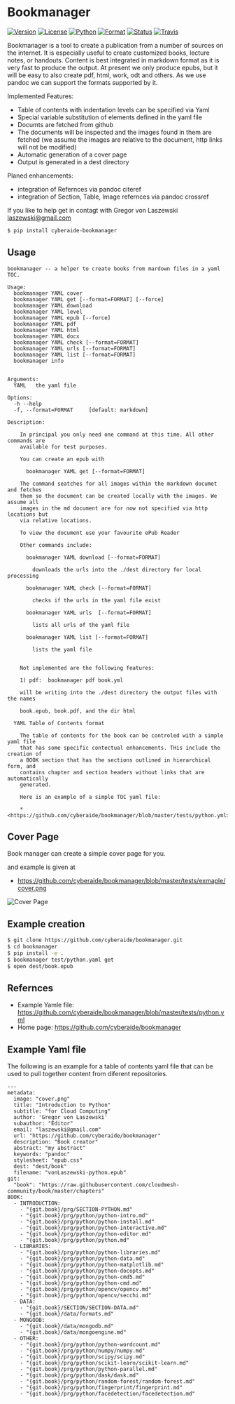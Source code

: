 
# Bookmanager

[![Version](https://img.shields.io/pypi/v/cyberaide-bookmanager.svg)](https://pypi.python.org/pypi/cyberaide-bookmanager)
[![License](https://img.shields.io/badge/License-Apache%202.0-blue.svg)](https://github.com/cloudmesh/cyberaide-bookmanager/blob/master/LICENSE)
[![Python](https://img.shields.io/pypi/pyversions/cyberaide-bookmanager.svg)](https://pypi.python.org/pypi/cyberaide-bookmanager)
[![Format](https://img.shields.io/pypi/format/cyberaide-bookmanager.svg)](https://pypi.python.org/pypi/cyberaide-bookmanager)
[![Status](https://img.shields.io/pypi/status/cyberaide-bookmanager.svg)](https://pypi.python.org/pypi/cyberaide-bookmanager)
[![Travis](https://travis-ci.com/cloudmesh/cyberaide-bookmanager.svg?branch=master)](https://travis-ci.com/cloudmesh/cyberaide-bookmanager)

Bookmanager is a tool to create a publication from a number of sources on the
internet. It is especially useful to create customized books, lecture notes, or
handouts. Content is best integrated in markdown format as it is very fast to
produce the output. At present we only produce epubs, but it will be easy to
also create pdf, html, work, odt and others. As we use pandoc we can support the
formats supported by it.

Implemented Features:

* Table of contents with indentation levels can be specified via Yaml
* Special variable substitution of elements defined in the yaml file
* Documts are fetched from github 
* The documents will be inspected and the images found in them are fetched 
  (we assume the images are relative to the document, http links will not be modified)
* Automatic generation of a cover page
* Output is generated in a dest directory

Planed enhancements:

* integration of Refernces via pandoc citeref
* integration of Section, Table, Image refernces via pandoc crossref

If you like to help get in contagt with Gregor von Laszewski
<laszewski@gmail.com>

```bash
$ pip install cyberaide-bookmanager
```

## Usage

```
bookmanager -- a helper to create books from mardown files in a yaml TOC.

Usage:
  bookmanager YAML cover
  bookmanager YAML get [--format=FORMAT] [--force]
  bookmanager YAML download
  bookmanager YAML level
  bookmanager YAML epub [--force]
  bookmanager YAML pdf
  bookmanager YAML html
  bookmanager YAML docx
  bookmanager YAML check [--format=FORMAT]
  bookmanager YAML urls [--format=FORMAT]
  bookmanager YAML list [--format=FORMAT]
  bookmanager info


Arguments:
  YAML   the yaml file

Options:
  -h --help
  -f, --format=FORMAT     [default: markdown]

Description:

    In principal you only need one command at this time. All other commands are
    available for test purposes.

    You can create an epub with

      bookmanager YAML get [--format=FORMAT]

    The command seatches for all images within the markdown documet and fetches
    them so the document can be created locally with the images. We assume all
    images in the md document are for now not specified via http locations but
    via relative locations.

    To view the document use your favourite ePub Reader

    Other commands include:

      bookmanager YAML download [--format=FORMAT]

        downloads the urls into the ./dest directory for local processing

      bookmanager YAML check [--format=FORMAT]

        checks if the urls in the yaml file exist

      bookmanager YAML urls  [--format=FORMAT]

        lists all urls of the yaml file

      bookmanager YAML list [--format=FORMAT]

        lists the yaml file


    Not implemented are the following features:

    1) pdf:  bookmanager pdf book.yml

    will be writing into the ./dest directory the output files with the names

    book.epub, book.pdf, and the dir html

  YAML Table of Contents format

    The table of contents for the book can be controled with a simple yaml file
    that has some specific contectual enhancements. THis include the creation of
    a BOOK section that has the sections outlined in hierarchical form, and
    contains chapter and section headers without links that are automatically
    generated.

    Here is an example of a simple TOC yaml file:

    * <https://github.com/cyberaide/bookmanager/blob/master/tests/python.yml>
```
## Cover Page 

Book manager can create a simple cover page for you.

and example is given at 


* <https://github.com/cyberaide/bookmanager/blob/master/tests/exmaple/cover.png>

![Cover Page](https://github.com/cyberaide/bookmanager/raw/master/tests/exmaple/cover-thumb.png)


## Example creation

```bash
$ git clone https://github.com/cyberaide/bookmanager.git
$ cd bookmanager
$ pip install -e .
$ bookmanager test/python.yaml get
$ open dest/book.epub
```

## Refernces

* Example Yamle file: <https://github.com/cyberaide/bookmanager/blob/master/tests/python.yml>
* Home page: <https://github.com/cyberaide/bookmanager>

## Example Yaml file

The following is an example for a table of contents yaml file that can be used
to pull together content from diferent repositories.
```
---
metadata:
  image: "cover.png"
  title: "Introduction to Python"
  subtitle: "for Cloud Computing"
  author: 'Gregor von Laszewski'
  subauthor: "Editor"
  email: "laszewski@gmail.com"
  url: "https://github.com/cyberaide/bookmanager"
  description: "Book creator"
  abstract: "my abstract"
  keywords: "pandoc"
  stylesheet: "epub.css"
  dest: "dest/book"
  filename: "vonLaszewski-python.epub"
git:
  "book": "https://raw.githubusercontent.com/cloudmesh-community/book/master/chapters"
BOOK:
  - INTRODUCTION:
    - "{git.book}/prg/SECTION-PYTHON.md"
    - "{git.book}/prg/python/python-intro.md"
    - "{git.book}/prg/python/python-install.md"
    - "{git.book}/prg/python/python-interactive.md"
    - "{git.book}/prg/python/python-editor.md"
    - "{git.book}/prg/python/python.md"
  - LIBRARIES:
    - "{git.book}/prg/python/python-libraries.md"
    - "{git.book}/prg/python/python-data.md"
    - "{git.book}/prg/python/python-matplotlib.md"
    - "{git.book}/prg/python/python-docopts.md"
    - "{git.book}/prg/python/python-cmd5.md"
    - "{git.book}/prg/python/python-cmd.md"
    - "{git.book}/prg/python/opencv/opencv.md"
    - "{git.book}/prg/python/opencv/secchi.md"
  - DATA:
    - "{git.book}/SECTION/SECTION-DATA.md"
    - "{git.book}/data/formats.md"
  - MONGODB:
    - "{git.book}/data/mongodb.md"
    - "{git.book}/data/mongoengine.md"
  - OTHER:
    - "{git.book}/prg/python/python-wordcount.md"
    - "{git.book}/prg/python/numpy/numpy.md"
    - "{git.book}/prg/python/scipy/scipy.md"
    - "{git.book}/prg/python/scikit-learn/scikit-learn.md"
    - "{git.book}/prg/python/python-parallel.md"
    - "{git.book}/prg/python/dask/dask.md"
    - "{git.book}/prg/python/random-forest/random-forest.md"
    - "{git.book}/prg/python/fingerprint/fingerprint.md"
    - "{git.book}/prg/python/facedetection/facedetection.md"
```
